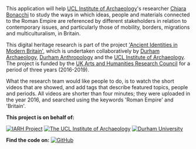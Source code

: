 This application will help [UCL Institute of Archaeology](http://www.ucl.ac.uk/archaeology)'s researcher [Chiara Bonacchi](http://www.ucl.ac.uk/archaeology/people/staff/bonacchi) to study the ways in which ideas, people and materials connected to the Roman Empire are referenced by different stakeholders in relation to contemporary issues, and particularly those of mobility, borders, migrations and multiculturalism, in Britain.

This digital heritage research is part of the project ['Ancient Identities in Modern Britain'](http://www.ucl.ac.uk/archaeology/research/directory/ironage-roman-heritages), which is undertaken collaboratively by [Durham Archaeology](https://www.dur.ac.uk/archaeology/), [Durham Anthropology](https://www.dur.ac.uk/anthropology/") and the [UCL Institute of Archaeology](http://www.ucl.ac.uk/archaeology). The project is funded by the [UK Arts and Humanities Research Council](http://www.ahrc.ac.uk) for a period of three years (2016-2019).

What the research team would like people to do, is to watch the short videos that are showed, and add tags that describe featured topics, people and periods. All videos are shorter than four minutes; they were uploaded in the year 2016, and searched using the keywords 'Roman Empire' and 'Britain'.

**This project is on behalf of:**

[![IARH Project](http://micropasts.org/wp-content/uploads/2016/12/Screen-Shot-2016-12-14-at-10.33.51-2-e1481815065538.png)](http://www.ucl.ac.uk/archaeology/research/directory/ironage-roman-heritages)
[![The UCL Institute of Archaeology](http://micropasts.org/wp-content/uploads/2014/09/UCL_logo_sm_blk-e1481812374426.png)](http://www.ucl.ac.uk/archaeology)  [![Durham University](http://micropasts.org/wp-content/uploads/2016/12/durham-e1481814682118.png)](https://www.dur.ac.uk/archaeology/)  


**Find the code on:**
[![GitHub](http://micropasts.org/wp-content/uploads/2016/12/GitHub-2-e1481812720446.jpg)](https://github.com/IARHeritages)
